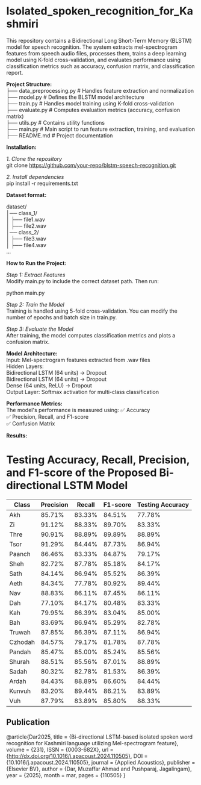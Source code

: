 # Isolated_spoken_recognition_for_Kashmiri

This repository contains a Bidirectional Long Short-Term Memory (BLSTM) model for speech recognition. The system extracts mel-spectrogram features from speech audio files, processes them, trains a deep learning model using K-fold cross-validation, and evaluates performance using classification metrics such as accuracy, confusion matrix, and classification report.





**Project Structure:**     
├── data_preprocessing.py  # Handles feature extraction and normalization  
├── model.py               # Defines the BLSTM model architecture  
├── train.py               # Handles model training using K-fold cross-validation  
├── evaluate.py            # Computes evaluation metrics (accuracy, confusion matrix)  
├── utils.py               # Contains utility functions  
├── main.py                # Main script to run feature extraction, training, and evaluation  
├── README.md              # Project documentation  





**Installation:**    

*1. Clone the repository*     
git clone https://github.com/your-repo/blstm-speech-recognition.git    



*2. Install dependencies*    
pip install -r requirements.txt    






**Dataset format:** 

dataset/    
│── class_1/    
│   ├── file1.wav    
│   ├── file2.wav    
│── class_2/    
│   ├── file3.wav    
│   ├── file4.wav    
...    
    





**How to Run the Project:**        

*Step 1: Extract Features*    
Modify main.py to include the correct dataset path. Then run:    

python main.py    


*Step 2: Train the Model*    
Training is handled using 5-fold cross-validation. You can modify the number of epochs and batch size in train.py. 


    
*Step 3: Evaluate the Model*    
After training, the model computes classification metrics and plots a confusion matrix.    





**Model Architecture:**     
Input: Mel-spectrogram features extracted from .wav files    
Hidden Layers:    
    Bidirectional LSTM (64 units) → Dropout    
    Bidirectional LSTM (64 units) → Dropout    
    Dense (64 units, ReLU) → Dropout    
Output Layer: Softmax activation for multi-class classification    


**Performance Metrics:**    
The model's performance is measured using:
✅ Accuracy        
✅ Precision, Recall, and F1-score    
✅ Confusion Matrix 



**Results:** 


# Testing Accuracy, Recall, Precision, and F1-score of the Proposed Bi-directional LSTM Model

| **Class**  | **Precision** | **Recall** | **F1-score** | **Testing Accuracy** |
|------------|-------------|------------|-------------|------------------|
| Akh       | 85.71%      | 83.33%     | 84.51%      | 77.78%          |
| Zi        | 91.12%      | 88.33%     | 89.70%      | 83.33%          |
| Thre      | 90.91%      | 88.89%     | 89.89%      | 88.89%          |
| Tsor      | 91.29%      | 84.44%     | 87.73%      | 86.94%          |
| Paanch    | 86.46%      | 83.33%     | 84.87%      | 79.17%          |
| Sheh      | 82.72%      | 87.78%     | 85.18%      | 84.17%          |
| Sath      | 84.14%      | 86.94%     | 85.52%      | 86.39%          |
| Aeth      | 84.34%      | 77.78%     | 80.92%      | 89.44%          |
| Nav       | 88.83%      | 86.11%     | 87.45%      | 86.11%          |
| Dah       | 77.10%      | 84.17%     | 80.48%      | 83.33%          |
| Kah       | 79.95%      | 86.39%     | 83.04%      | 85.00%          |
| Bah       | 83.69%      | 86.94%     | 85.29%      | 82.78%          |
| Truwah    | 87.85%      | 86.39%     | 87.11%      | 86.94%          |
| Czhodah   | 84.57%      | 79.17%     | 81.78%      | 87.78%          |
| Pandah    | 85.47%      | 85.00%     | 85.24%      | 85.56%          |
| Shurah    | 88.51%      | 85.56%     | 87.01%      | 88.89%          |
| Sadah     | 80.32%      | 82.78%     | 81.53%      | 86.39%          |
| Ardah     | 84.43%      | 88.89%     | 86.60%      | 84.44%          |
| Kunvuh    | 83.20%      | 89.44%     | 86.21%      | 83.89%          |
| Vuh       | 87.79%      | 83.89%     | 85.80%      | 88.33%          |



## Publication ##    

@article{Dar2025,
  title = {Bi-directional LSTM-based isolated spoken word recognition for Kashmiri language utilizing Mel-spectrogram feature},
  volume = {231},
  ISSN = {0003-682X},
  url = {http://dx.doi.org/10.1016/j.apacoust.2024.110505},
  DOI = {10.1016/j.apacoust.2024.110505},
  journal = {Applied Acoustics},
  publisher = {Elsevier BV},
  author = {Dar,  Muzaffar Ahmad and Pushparaj,  Jagalingam},
  year = {2025},
  month = mar,
  pages = {110505}
}







